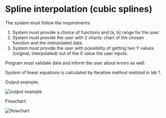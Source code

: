 # Spline interpolation (cubic splines)

The system must follow the requirements:
1. System must provide a choice of functions and [a, b] range for the user.
2. System must provide the user with 2 charts: chart of the chosen function and the interpolated data.
3. System must provide the user with possibility of getting two Y values (original, interpolated) out of the X value the user inputs.

Program must validate data and inform the user about errors as well.

System of linear equations is calculated by Iterative method realized in lab 1.

Output example:

![output example](https://user-images.githubusercontent.com/42679553/171570971-06189461-c115-4bbd-a06e-e4dc330c1cfd.png)



Flowchart:

![flowchart](https://user-images.githubusercontent.com/42679553/171570746-af46d302-86f0-4378-aabf-7bd1a01efbf2.png)


